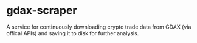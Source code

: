 # gdax-scraper
A service for continuously downloading crypto trade data from GDAX (via offical APIs) and saving it to disk for further analysis.
